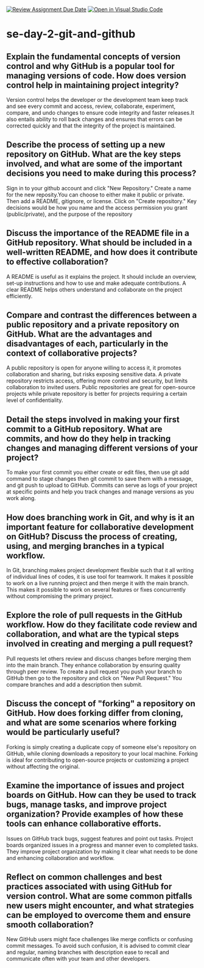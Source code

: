 [![Review Assignment Due Date](https://classroom.github.com/assets/deadline-readme-button-22041afd0340ce965d47ae6ef1cefeee28c7c493a6346c4f15d667ab976d596c.svg)](https://classroom.github.com/a/8wgCKhpZ)
[![Open in Visual Studio Code](https://classroom.github.com/assets/open-in-vscode-2e0aaae1b6195c2367325f4f02e2d04e9abb55f0b24a779b69b11b9e10269abc.svg)](https://classroom.github.com/online_ide?assignment_repo_id=16044221&assignment_repo_type=AssignmentRepo)
# se-day-2-git-and-github
## Explain the fundamental concepts of version control and why GitHub is a popular tool for managing versions of code. How does version control help in maintaining project integrity?
 Version control helps the developer or the development team keep track and  see every commit and access, review, collaborate, experiment, compare, and undo changes to ensure code integrity and faster releases.It also entails ability to roll back changes and ensures that errors can be corrected quickly and that the integrity of the project is maintained.

## Describe the process of setting up a new repository on GitHub. What are the key steps involved, and what are some of the important decisions you need to make during this process?
Sign in to your github account and click "New Repository." Create a name for the new reposity.You can choose to either make it public or private. Then add a README, gitignore, or license. Click on "Create repository." Key decisions would be how you name and the access permission you grant (public/private), and the purpose of the repository

## Discuss the importance of the README file in a GitHub repository. What should be included in a well-written README, and how does it contribute to effective collaboration?
A README is useful as it explains the project. It should include an overview, set-up instructions and how to use and make adequate contributions. A clear README helps others understand and collaborate on the project efficiently.

## Compare and contrast the differences between a public repository and a private repository on GitHub. What are the advantages and disadvantages of each, particularly in the context of collaborative projects?
A public repository is open for anyone willing to access it, it promotes collaboration and sharing, but risks exposing sensitive data. A private repository restricts access, offering more control and security, but limits collaboration to invited users. Public repositories are great for open-source projects while private repository is better for projects requiring a certain level of confidentiality.
## Detail the steps involved in making your first commit to a GitHub repository. What are commits, and how do they help in tracking changes and managing different versions of your project?
To make your first commit you either create or edit files, then use git add command to stage changes then git commit to save them with a message, and git push to upload to GitHub. Commits can serve as logs of your project at specific points and help you track changes and manage versions as you work along.

## How does branching work in Git, and why is it an important feature for collaborative development on GitHub? Discuss the process of creating, using, and merging branches in a typical workflow.
In Git, branching makes project development flexible such that it all writing of individual lines of codes, it is use tool for teamwork. It makes it possible to work on a live running project and then merge it with the main branch. This makes it possible to work on several features or fixes concurrently without compromising the primary project.

## Explore the role of pull requests in the GitHub workflow. How do they facilitate code review and collaboration, and what are the typical steps involved in creating and merging a pull request?
Pull requests let others review and discuss changes before merging them into the main branch. They enhance collaboration by ensuring quality through peer review. To create a pull request you push your branch to GitHub then go to the repository and click on "New Pull Request." You compare branches and add a description then submit.

## Discuss the concept of "forking" a repository on GitHub. How does forking differ from cloning, and what are some scenarios where forking would be particularly useful?

Forking is simply creating a duplicate copy of someone else's repository on GitHub, while cloning downloads a repository to your local machine. Forking is ideal for contributing to open-source projects or customizing a project without affecting the original.

## Examine the importance of issues and project boards on GitHub. How can they be used to track bugs, manage tasks, and improve project organization? Provide examples of how these tools can enhance collaborative efforts.

Issues on GitHub track bugs, suggest features and point out tasks. Project boards organized issues in a progress and manner even to completed tasks. They improve project organization by making it clear what needs to be done and enhancing collaboration and workflow.
## Reflect on common challenges and best practices associated with using GitHub for version control. What are some common pitfalls new users might encounter, and what strategies can be employed to overcome them and ensure smooth collaboration?

New GitHub users might face challenges like merge conflicts or confusing commit messages. To avoid such confusion, it is advised to commit clear and regular, naming branches with description ease to recall and communicate often with your team and other developers.